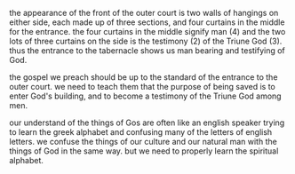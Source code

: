 the appearance of the front of the outer court is two walls of hangings on either side,
each made up of three sections, and four curtains in the middle for the entrance.
the four curtains in the middle signify man (4) and the two lots of three curtains on the
side is the testimony (2) of the Triune God (3). thus the entrance to the tabernacle shows us man
bearing and testifying of God.

the gospel we preach should be up to the standard of the entrance to the outer court.
we need to teach them that the purpose of being saved is to enter God's building, and
to become a testimony of the Triune God among men.

our understand of the things of Gos are often like an english speaker trying to learn the greek alphabet and confusing many of the letters of english letters. we confuse the things of our culture and our natural man with the things of God in the same way. but we need to properly learn the spiritual alphabet.
